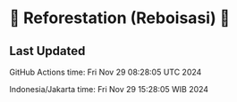 
# 🌳 Reforestation (Reboisasi) 🌲

## Last Updated

GitHub Actions time: Fri Nov 29 08:28:05 UTC 2024

Indonesia/Jakarta time: Fri Nov 29 15:28:05 WIB 2024
